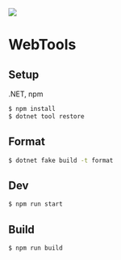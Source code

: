[![](https://github.com/wraikny/WebTools/workflows/CI/badge.svg)](https://github.com/wraikny/WebTools/actions?workflow=CI)


# WebTools

## Setup

.NET, npm

```sh
$ npm install
$ dotnet tool restore
```

## Format

```sh
$ dotnet fake build -t format
```

## Dev

```sh
$ npm run start
```

## Build

```sh
$ npm run build
```